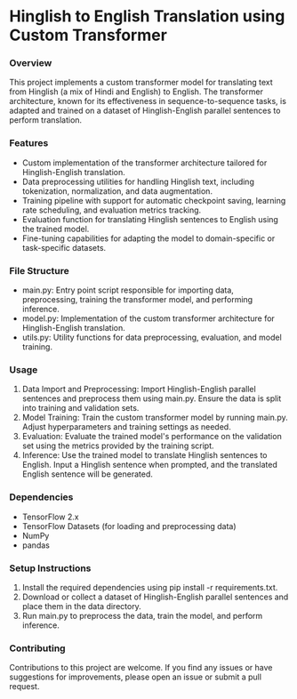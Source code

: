 # Hinglish to English Translation using Custom Transformer


### Overview
This project implements a custom transformer model for translating text from Hinglish (a mix of Hindi and English) to English. The transformer architecture, known for its effectiveness in sequence-to-sequence tasks, is adapted and trained on a dataset of Hinglish-English parallel sentences to perform translation.

### Features
- Custom implementation of the transformer architecture tailored for Hinglish-English translation.
- Data preprocessing utilities for handling Hinglish text, including tokenization, normalization, and data augmentation.
- Training pipeline with support for automatic checkpoint saving, learning rate scheduling, and evaluation metrics tracking.
- Evaluation function for translating Hinglish sentences to English using the trained model.
- Fine-tuning capabilities for adapting the model to domain-specific or task-specific datasets.


### File Structure

- main.py: Entry point script responsible for importing data, preprocessing, training the transformer model, and performing inference.
- model.py: Implementation of the custom transformer architecture for Hinglish-English translation.
- utils.py: Utility functions for data preprocessing, evaluation, and model training.


### Usage
1. Data Import and Preprocessing: Import Hinglish-English parallel sentences and preprocess them using main.py. Ensure the data is split into training and validation sets.
2. Model Training: Train the custom transformer model by running main.py. Adjust hyperparameters and training settings as needed.
3. Evaluation: Evaluate the trained model's performance on the validation set using the metrics provided by the training script.
4. Inference: Use the trained model to translate Hinglish sentences to English. Input a Hinglish sentence when prompted, and the translated English sentence will be generated.

### Dependencies
- TensorFlow 2.x
- TensorFlow Datasets (for loading and preprocessing data)
- NumPy
- pandas

### Setup Instructions
1. Install the required dependencies using pip install -r requirements.txt.
2. Download or collect a dataset of Hinglish-English parallel sentences and place them in the data directory.
3. Run main.py to preprocess the data, train the model, and perform inference.

### Contributing
Contributions to this project are welcome. If you find any issues or have suggestions for improvements, please open an issue or submit a pull request.
